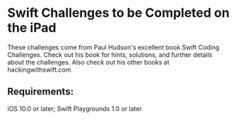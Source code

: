 # Swift Challenges to be Completed on the iPad

These challenges come from Paul Hudson's excellent book Swift Coding Challenges. Check out his book for hints, solutions, and further details about the challenges. Also check out his other books at hackingwithswift.com

## Requirements:
iOS 10.0 or later; Swift Playgrounds 1.0 or later

